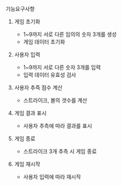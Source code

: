기능요구사항

1. 게임 초기화
    - 1~9까지 서로 다른 임의의 숫자 3개를 생성
    - 게임 데이터 초기화
   
2. 사용자 입력
    - 1~9까지 서로 다른 숫자 3개를 입력
    - 입력 데이터 유효성 검사

3. 사용자 추즉 점수 계산
    - 스트라이크, 볼의 갯수를 계산

4. 게임 결과 표시
    - 사용자 추측에 따라 결과를 표시

5. 게임 종료
    - 스트라이크 3개 추측 시 게임 종료

6. 게임 재시작
    - 사용자 입력에 따라 재시작
